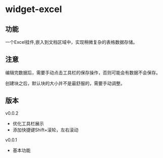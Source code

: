 # widget-excel

## 功能
一个Excel挂件,嵌入到文档区域中，实现稍微复杂的表格数据存储。

## 注意

编辑完数据后，需要手动点击工具栏的保存操作，否则可能会有数据不会保存。

创建块之后，默认块的大小并不是最舒服的，需要手动调整。

## 版本
v0.0.2
- 优化工具栏展示
- 添加快捷键Shift+滚轮，左右滚动

v0.0.1
- 基本功能
